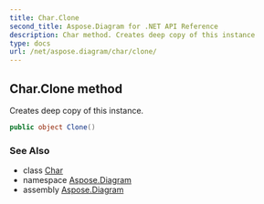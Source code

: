 ```yaml
---
title: Char.Clone
second_title: Aspose.Diagram for .NET API Reference
description: Char method. Creates deep copy of this instance
type: docs
url: /net/aspose.diagram/char/clone/
---
```

## Char.Clone method

Creates deep copy of this instance.

```csharp
public object Clone()
```

### See Also

* class [Char](../)
* namespace [Aspose.Diagram](../../char/)
* assembly [Aspose.Diagram](../../../)


